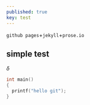 ```yaml
---
published: true
key: test
---
```

`github pages`+`jekyll`+`prose.io`

## simple test
$\delta$
```c++
int main()
{
  printf("hello git");
}
```
